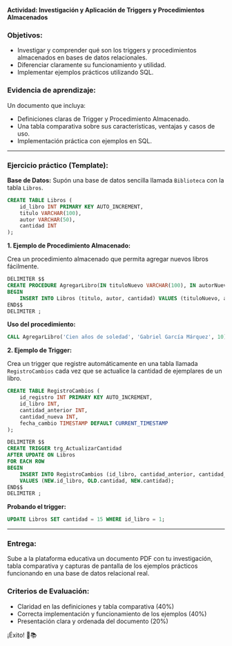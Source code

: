 **Actividad: Investigación y Aplicación de Triggers y Procedimientos Almacenados**

### Objetivos:
- Investigar y comprender qué son los triggers y procedimientos almacenados en bases de datos relacionales.
- Diferenciar claramente su funcionamiento y utilidad.
- Implementar ejemplos prácticos utilizando SQL.

### Evidencia de aprendizaje:
Un documento que incluya:
- Definiciones claras de Trigger y Procedimiento Almacenado.
- Una tabla comparativa sobre sus características, ventajas y casos de uso.
- Implementación práctica con ejemplos en SQL.

---

### Ejercicio práctico (Template):

**Base de Datos:** Supón una base de datos sencilla llamada `Biblioteca` con la tabla `Libros`.

```sql
CREATE TABLE Libros (
    id_libro INT PRIMARY KEY AUTO_INCREMENT,
    titulo VARCHAR(100),
    autor VARCHAR(50),
    cantidad INT
);
```

**1. Ejemplo de Procedimiento Almacenado:**

Crea un procedimiento almacenado que permita agregar nuevos libros fácilmente.

```sql
DELIMITER $$
CREATE PROCEDURE AgregarLibro(IN tituloNuevo VARCHAR(100), IN autorNuevo VARCHAR(50), IN cantidadNueva INT)
BEGIN
    INSERT INTO Libros (titulo, autor, cantidad) VALUES (tituloNuevo, autorNuevo, cantidadNueva);
END$$
DELIMITER ;
```

**Uso del procedimiento:**

```sql
CALL AgregarLibro('Cien años de soledad', 'Gabriel García Márquez', 10);
```

**2. Ejemplo de Trigger:**

Crea un trigger que registre automáticamente en una tabla llamada `RegistroCambios` cada vez que se actualice la cantidad de ejemplares de un libro.

```sql
CREATE TABLE RegistroCambios (
    id_registro INT PRIMARY KEY AUTO_INCREMENT,
    id_libro INT,
    cantidad_anterior INT,
    cantidad_nueva INT,
    fecha_cambio TIMESTAMP DEFAULT CURRENT_TIMESTAMP
);

DELIMITER $$
CREATE TRIGGER trg_ActualizarCantidad
AFTER UPDATE ON Libros
FOR EACH ROW
BEGIN
    INSERT INTO RegistroCambios (id_libro, cantidad_anterior, cantidad_nueva)
    VALUES (NEW.id_libro, OLD.cantidad, NEW.cantidad);
END$$
DELIMITER ;
```

**Probando el trigger:**

```sql
UPDATE Libros SET cantidad = 15 WHERE id_libro = 1;
```

---

### Entrega:
Sube a la plataforma educativa un documento PDF con tu investigación, tabla comparativa y capturas de pantalla de los ejemplos prácticos funcionando en una base de datos relacional real.

### Criterios de Evaluación:
- Claridad en las definiciones y tabla comparativa (40%)
- Correcta implementación y funcionamiento de los ejemplos (40%)
- Presentación clara y ordenada del documento (20%)

¡Éxito! 🚀📚

